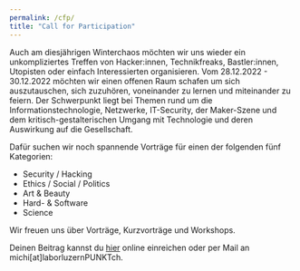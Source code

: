 ```yaml
---
permalink: /cfp/
title: "Call for Participation"
---
```


Auch am diesjährigen Winterchaos möchten wir uns wieder ein unkompliziertes Treffen von Hacker:innen, Technikfreaks, Bastler:innen, Utopisten oder einfach Interessierten organisieren. Vom 28.12.2022 - 30.12.2022 möchten wir einen offenen Raum schafen um sich auszutauschen, sich zuzuhören, voneinander zu lernen und miteinander zu feiern. Der Schwerpunkt liegt bei Themen rund um die Informationstechnologie, Netzwerke, IT-Security, der Maker-Szene und dem kritisch-gestalterischen Umgang mit Technologie und deren Auswirkung auf die Gesellschaft.

Dafür suchen wir noch spannende Vorträge für einen der folgenden fünf Kategorien:

- Security / Hacking
- Ethics / Social / Politics
- Art & Beauty
- Hard- & Software
- Science

Wir freuen uns über Vorträge, Kurzvorträge und Workshops.

Deinen Beitrag kannst du [hier](https://www.papercall.io/winterchaos) online einreichen oder per Mail an michi[at]laborluzernPUNKTch.
